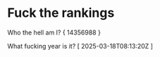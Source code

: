 # Fuck the rankings

Who the hell am I?
{ 14356988 }

What fucking year is it?
[ 2025-03-18T08:13:20Z ]
